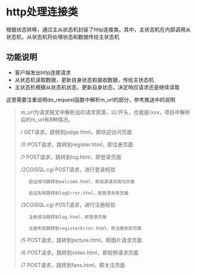 # http处理连接类

根据状态转移，通过主从状态机封装了http连接类。其中，主状态机在内部调用从状态机，从状态机将处理状态和数据传给主状态机

## 功能说明

* 客户端发出http连接请求
* 从状态机读取数据，更新自身状态和接收数据，传给主状态机
* 主状态机根据从状态机状态，更新自身状态，决定响应请求还是继续读取

这里需要注重说明do_request函数中解析m_url的部分，参考推送中的说明
> m_url为请求报文中解析出的请求资源，以/开头，也就是/xxx，项目中解析后的m_url有8种情况。
>
>    /
>        GET请求，跳转到judge.html，即欢迎访问页面
>
>    /0
>        POST请求，跳转到register.html，即注册页面
>
>    /1
>        POST请求，跳转到log.html，即登录页面
>
>    /2CGISQL.cgi
>        POST请求，进行登录校验
>
>        验证成功跳转到welcome.html，即资源请求成功页面
>
>        验证失败跳转到logError.html，即登录失败页面
>
>    /3CGISQL.cgi
>        POST请求，进行注册校验
>
>        注册成功跳转到log.html，即登录页面
>
>        注册失败跳转到registerError.html，即注册失败页面
>
>    /5
>        POST请求，跳转到picture.html，即图片请求页面
>
>    /6
>        POST请求，跳转到video.html，即视频请求页面
>
>    /7
>        POST请求，跳转到fans.html，即关注页面
